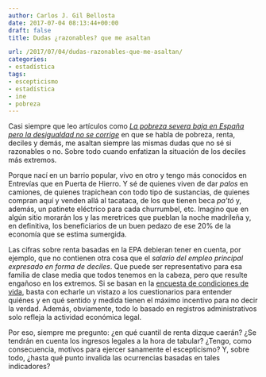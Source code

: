 ```yaml
---
author: Carlos J. Gil Bellosta
date: 2017-07-04 08:13:44+00:00
draft: false
title: Dudas ¿razonables? que me asaltan

url: /2017/07/04/dudas-razonables-que-me-asaltan/
categories:
- estadística
tags:
- escepticismo
- estadística
- ine
- pobreza
---
```


Casi siempre que leo artículos como [_La pobreza severa baja en España pero la desigualdad no se corrige_](http://economia.elpais.com/economia/2017/04/25/actualidad/1493110323_613931.html) en que se habla de pobreza, renta, deciles y demás, me asaltan siempre las mismas dudas que no sé si razonables o no. Sobre todo cuando enfatizan la situación de los deciles más extremos.

Porque nací en un barrio popular, vivo en otro y tengo más conocidos en Entrevías que en Puerta de Hierro. Y sé de quienes viven de dar _palos_ en camiones, de quienes trapichean con todo tipo de sustancias, de quienes compran aquí y venden allá al tacataca, de los que tienen beca _pa'tó_ y, además, un patinete eléctrico para cada churrumbel, etc. Imagino que en algún sitio morarán los y las meretrices que pueblan la noche madrileña y, en definitiva, los beneficiarios de un buen pedazo de ese 20% de la economía que se estima sumergida.

Las cifras sobre renta basadas en la EPA debieran tener en cuenta, por ejemplo, que no contienen otra cosa que el _salario del empleo principal expresado en forma de deciles_. Que puede ser representativo para esa familia de clase media que todos tenemos en la cabeza, pero que resulte engañoso en los extremos. Si se basan en la [encuesta de condiciones de vida](http://www.ine.es/dyngs/INEbase/es/operacion.htm?c=Estadistica_C&cid=1254736176807&menu=metodologia&idp=1254735976608), basta con echarle un vistazo a los cuestionarios para entender quiénes y en qué sentido y medida tienen el máximo incentivo para no decir la verdad. Además, obviamente, todo lo basado en registros administrativos solo refleja la actividad económica legal.

Por eso, siempre me pregunto: ¿en qué cuantil de renta dizque caerán? ¿Se tendrán en cuenta los ingresos legales a la hora de tabular? ¿Tengo, como consecuencia, motivos para ejercer sanamente el escepticismo? Y, sobre todo, ¿hasta qué punto invalida las ocurrencias basadas en tales indicadores?
